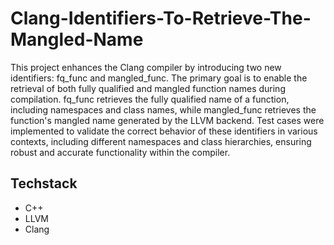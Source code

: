 # Clang-Identifiers-To-Retrieve-The-Mangled-Name

This project enhances the Clang compiler by introducing two new identifiers: fq_func and mangled_func. The primary goal is to enable the retrieval of both fully qualified and mangled function names during compilation. fq_func retrieves the fully qualified name of a function, including namespaces and class names, while mangled_func retrieves the function's mangled name generated by the LLVM backend. Test cases were implemented to validate the correct behavior of these identifiers in various contexts, including different namespaces and class hierarchies, ensuring robust and accurate functionality within the compiler.

## Techstack

- C++
- LLVM
- Clang
